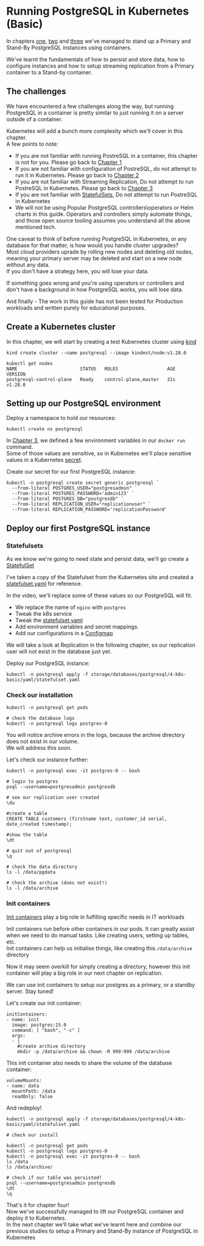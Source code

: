 # Running PostgreSQL in Kubernetes (Basic)

In chapters [one](../1-introduction/README.md), [two](../2-configuration/README.md) and [three](../3-replication/README.md) we've managed to stand up a Primary and Stand-By PostgreSQL instances using containers. </br>

We've learnt the fundamentals of how to persist and store data, how to configure instances and how to setup streaming replication from a Primary container to a Stand-by container. </br>

## The challenges

We have encountered a few challenges along the way, but running PostgreSQL in a container is pretty similar to just running it on a server outside of a container. </br>

</hr>

Kubernetes will add a bunch more complexity which we'll cover in this chapter. </br>
A few points to note:

* If you are not familiar with running PostreSQL in a container, this chapter is not for you. Please go back to [Chapter 1](../1-introduction/README.md)
* If you are not familiar with configuration of PostreSQL, do not attempt to run it in Kubernetes. Please go back to [Chapter 2](../2-configuration/README.md)
* If you are not familiar with Streaming Replication, Do not attempt to run PostreSQL in Kubernetes. Please go back to [Chapter 3](../3-replication/README.md)
* If you are not familiar with [StatefulSets](https://kubernetes.io/docs/concepts/workloads/controllers/statefulset/), Do not attempt to run PostreSQL in Kubernetes
* We will not be using Popular PostgreSQL controllers\operators or Helm charts in this guide. Operators and controllers simply automate things, and those open source tooling assumes you understand all the above mentioned tech.

One caveat to think of before running PostgreSQL in Kubernetes, or any database for that matter, is how would you handle cluster upgrades? </br>
Most cloud providers uprade by rolling new nodes and deleting old nodes, meaning your primary server may be deleted and start on a new node without any data. </br> If you don't have a strategy here, you will lose your data. </br>

If something goes wrong and you're using operators or controllers and don't have a background in how PostgreSQL works, you will lose data. </br>

And finally - The work in this guide has not been tested for Production workloads and written purely for educational purposes. </br>

## Create a Kubernetes cluster

In this chapter, we will start by creating a test Kubernetes cluster using [kind](https://kind.sigs.k8s.io/) </br>

```
kind create cluster --name postgresql --image kindest/node:v1.28.0

kubectl get nodes
NAME                       STATUS   ROLES                  AGE   VERSION
postgresql-control-plane   Ready    control-plane,master   31s   v1.28.0
```

## Setting up our PostgreSQL environment

Deploy a namespace to hold our resources: 

```
kubectl create ns postgresql
```

In [Chapter 3](../3-replication/README.md), we defined a few environment variables in our `docker run` command. </br>
Some of those values are sensitive, so in Kubernetes we'll place sensitive values in a Kubernetes [secret](https://kubernetes.io/docs/concepts/configuration/secret/). </br>


Create our secret for our first PostgreSQL instance:

```
kubectl -n postgresql create secret generic postgresql `
  --from-literal POSTGRES_USER="postgresadmin" `
  --from-literal POSTGRES_PASSWORD='admin123' `
  --from-literal POSTGRES_DB="postgresdb" `
  --from-literal REPLICATION_USER="replicationuser" `
  --from-literal REPLICATION_PASSWORD='replicationPassword'
```

## Deploy our first PostgreSQL instance

### Statefulsets

As we know we're going to need state and persist data, we'll go create a [StatefulSet](https://kubernetes.io/docs/concepts/workloads/controllers/statefulset/)

I've taken a copy of the Statefulset from the Kubernetes site and created a [statefulset.yaml](yaml/statefulset.yaml) for reference. </br>

In the video, we'll replace some of these values so our PostgreSQL will fit. </br>

* We replace the name of `nginx` with `postgres`
* Tweak the k8s service
* Tweak the [statefulset.yaml](yaml/statefulset.yaml)
* Add environment variables and secret mappings.
* Add our configurations in a [Configmap](https://kubernetes.io/docs/concepts/configuration/configmap/)

We will take a look at Replication in the following chapter, so our replication user will not exist in the database just yet. </br>

Deploy our PostgreSQL instance:

```
kubectl -n postgresql apply -f storage/databases/postgresql/4-k8s-basic/yaml/statefulset.yaml
```

### Check our installation

```
kubectl -n postgresql get pods

# check the database logs
kubectl -n postgresql logs postgres-0

```
You will notice archive errors in the logs, because the archive directory does not exist in our volume. </br>
We will address this soon. </br>

Let's check our instance further:

```
kubectl -n postgresql exec -it postgres-0 -- bash

# login to postgres
psql --username=postgresadmin postgresdb

# see our replication user created
\du

#create a table
CREATE TABLE customers (firstname text, customer_id serial, date_created timestamp);

#show the table
\dt

# quit out of postgresql
\q

# check the data directory
ls -l /data/pgdata

# check the archive (does not exist!)
ls -l /data/archive
```

### Init containers

[Init containers](https://kubernetes.io/docs/concepts/workloads/pods/init-containers/) play a big role in fulfilling specific needs in IT workloads </br>

Init containers run before other containers in our pods. It can greatly assist when we need to do manual tasks. Like creating users, setting up tables, etc. </br>
Init containers can help us initialise things, like creating this `/data/archive` directory </br>

Now it may seem overkill for simply creating a directory, however this init container will play a big role in our next chapter on replication. </br>

We can use init containers to setup our postgres as a primary, or a standby server. Stay tuned! </br>

Let's create our init container:

```
initContainers:
- name: init
  image: postgres:15.0
  command: [ "bash", "-c" ]
  args:
  - |
    #create archive directory
    mkdir -p /data/archive && chown -R 999:999 /data/archive
```

This init container also needs to share the volume of the database container:

```
volumeMounts:
- name: data
  mountPath: /data
  readOnly: false
```

And redeploy!

```
kubectl -n postgresql apply -f storage/databases/postgresql/4-k8s-basic/yaml/statefulset.yaml

# check our install

kubectl -n postgresql get pods
kubectl -n postgresql logs postgres-0
kubectl -n postgresql exec -it postgres-0 -- bash
ls /data
ls /data/archive/

# check if our table was persisted!
psql --username=postgresadmin postgresdb
\dt
\q
```

That's it for chapter four! </br>
Now we've successfully managed to lift our PostgreSQL container and deploy it to Kubernetes. </br>
In the next chapter we'll take what we've learnt here and combine our previous studies to setup a Primary and Stand-By instance of PostgreSQL in Kubernetes </br>
